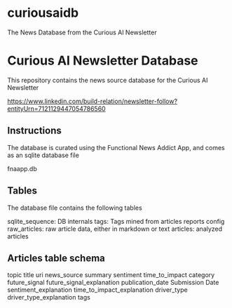 # curiousaidb
The News Database from the Curious AI Newsletter

# Curious AI Newsletter Database
This repository contains the news source database for the Curious AI Newsletter

https://www.linkedin.com/build-relation/newsletter-follow?entityUrn=7121129447054786560

## Instructions
The database is curated using the Functional News Addict App, and comes as an sqlite database file 

fnaapp.db

## Tables

The database file contains the following tables

sqlite_sequence: DB internals
tags: Tags mined from articles
reports
config
raw_articles: raw article data, either in markdown or text
articles: analyzed articles


## Articles table schema
topic
title
uri
news_source
summary
sentiment
time_to_impact
category
future_signal
future_signal_explanation
publication_date
Submission Date
sentiment_explanation
time_to_impact_explanation
driver_type
driver_type_explanation
tags



